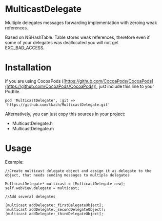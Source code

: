 MulticastDelegate
=================

Multiple delegates messages forwarding implementation with zeroing weak references.

Based on NSHashTable. Table stores weak references, therefore even if some of your delegates was deallocated you will not get EXC_BAD_ACCESS. 



Installation
============
If you are using CocoaPods ([https://github.com/CocoaPods/CocoaPods](https://github.com/CocoaPods/CocoaPods)), just include this line to your Podfile.

	pod 'MulticastDelegate', :git => 'https://github.com/tkach/MulticastDelegate.git'


Alternatively, you can just copy this sources in your project:

- MulticastDelegate.h
- MulticastDelegate.m


Usage
=====

Example:

	//Create multicast delegate object and assign it as delegate to the object, that needs sending messages to multiple delegates
	
	MulticastDelegate* multicast = [MulticastDelegate new];
	self.webView.delegate = multicast;

	//Add several delegates

	[multicast addDelegate:_firstDelegateObject];
	[multicast addDelegate:_secondDelegateObject];
	[multicast addDelegate:_thirdDelegateObject];
